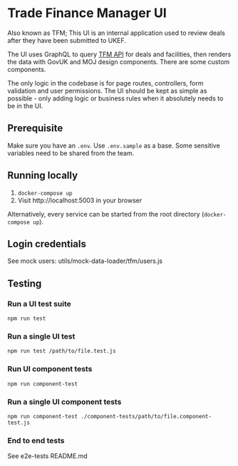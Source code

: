 # Trade Finance Manager UI

Also known as TFM; This UI is an internal application used to review deals after they have been submitted to UKEF.

The UI uses GraphQL to query [TFM API](trade-finance-manager-api) for deals and facilities, then renders the data with GovUK and MOJ design components. There are some custom components.

The only logic in the codebase is for page routes, controllers, form validation and user permissions. The UI should be kept as simple as possible - only adding logic or business rules when it absolutely needs to be in the UI.

## Prerequisite

Make sure you have an `.env`. Use `.env.sample` as a base. Some sensitive variables need to be shared from the team.

## Running locally

1. `docker-compose up`
2. Visit http://localhost:5003 in your browser

Alternatively, every service can be started from the root directory (`docker-compose up`).

## Login credentials

See mock users: utils/mock-data-loader/tfm/users.js

## Testing

### **Run a UI test suite**

```shell
npm run test
```

### **Run a single UI test**

```shell
npm run test /path/to/file.test.js
```

### **Run UI component tests**

```shell
npm run component-test
```

### **Run a single UI component tests**

```shell
npm run component-test ./component-tests/path/to/file.component-test.js
```

### **End to end tests**

See e2e-tests README.md
